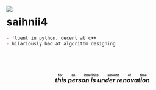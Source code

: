 <img align="left" src="https://avatars.githubusercontent.com/u/81787757?s=200&v=4"></img>
<p align="right">
  
# saihnii4
  
```markdown
- fluent in python, decent at c++
- hilariously bad at algorithm designing
```

<br><br/>
<h3 align="center"><ruby><em>this person is under renovation</em><rt>for an indefinite amount of time</rt></ruby></h3>
</p>
